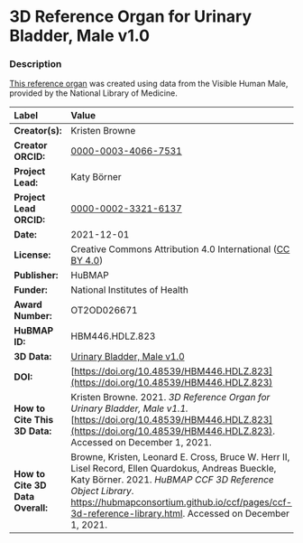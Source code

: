 # 3D Reference Organ for Urinary Bladder, Male v1.0

### Description
[This reference organ](https://hubmapconsortium.github.io/ccf/pages/ccf-3d-reference-library.html) was created using data from the Visible Human Male, provided by the National Library of Medicine.

| Label | Value |
| :------------- |:-------------|
| **Creator(s):** | Kristen Browne |
| **Creator ORCID:** | [0000-0003-4066-7531](https://orcid.org/0000-0003-4066-7531) |
| **Project Lead:** | Katy B&ouml;rner |
| **Project Lead ORCID:** | [0000-0002-3321-6137](https://orcid.org/0000-0002-3321-6137) |
| **Date:** | 2021-12-01 |
| **License:** | Creative Commons Attribution 4.0 International ([CC BY 4.0](https://creativecommons.org/licenses/by/4.0/)) |
| **Publisher:** | HuBMAP |
| **Funder:** | National Institutes of Health |
| **Award Number:** | OT2OD026671 |
| **HuBMAP ID:** | HBM446.HDLZ.823 |
| **3D Data:** | [Urinary Bladder, Male v1.0](https://hubmapconsortium.github.io/ccf-releases/v1.1/models/VH_M_Urinary_Bladder.glb) |
| **DOI:** | [https://doi.org/10.48539/HBM446.HDLZ.823](https://doi.org/10.48539/HBM446.HDLZ.823) |
| **How to Cite This 3D Data:** | Kristen Browne. 2021. *3D Reference Organ for Urinary Bladder, Male v1.1.* [https://doi.org/10.48539/HBM446.HDLZ.823](https://doi.org/10.48539/HBM446.HDLZ.823). Accessed on December 1, 2021. |
| **How to Cite 3D Data Overall:** | Browne, Kristen, Leonard E. Cross, Bruce W. Herr II, Lisel Record, Ellen Quardokus, Andreas Bueckle, Katy B&ouml;rner. 2021. *HuBMAP CCF 3D Reference Object Library*. https://hubmapconsortium.github.io/ccf/pages/ccf-3d-reference-library.html. Accessed on December 1, 2021. |

